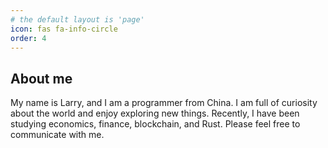 ```yaml
---
# the default layout is 'page'
icon: fas fa-info-circle
order: 4
---
```


## About me

My name is Larry, and I am a programmer from China.
I am full of curiosity about the world and enjoy exploring new things.
Recently, I have been studying economics, finance, blockchain, and Rust.
Please feel free to communicate with me.
